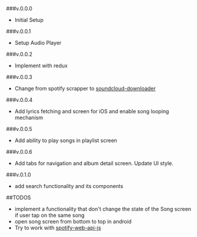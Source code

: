 ###v.0.0.0

- Initial Setup

###v.0.0.1

- Setup Audio Player

###v.0.0.2

- Implement with redux

###v.0.0.3

- Change from spotify scrapper to [soundcloud-downloader](https://rapidapi.com/TTKTrungKien/api/soundcloud-downloader4/)

###v.0.0.4

- Add lyrics fetching and screen for iOS and enable song looping mechanism

###v.0.0.5

- Add ability to play songs in playlist screen

###v.0.0.6

- Add tabs for navigation and album detail screen. Update UI style.

###v.0.1.0

- add search functionality and its components

##TODOS

- implement a functionality that don't change the state of the Song screen if user tap on the same song
- open song screen from bottom to top in android
- Try to work with [spotify-web-api-js](https://github.com/JMPerez/spotify-web-api-js)
